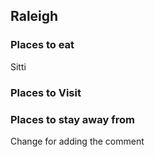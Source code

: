 ## Raleigh

### Places to eat

  Sitti
  
### Places to Visit
### Places to stay away from
Change for adding the comment
